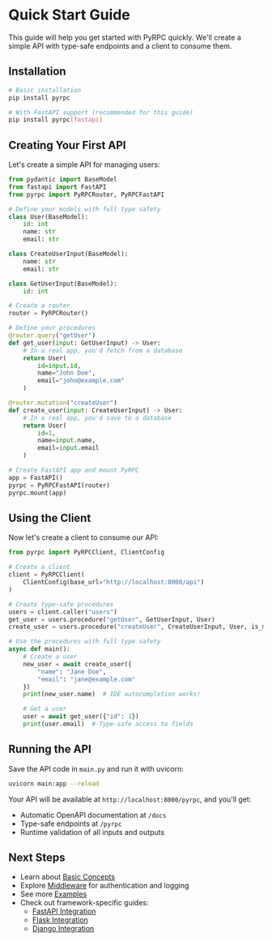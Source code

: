 # Quick Start Guide

This guide will help you get started with PyRPC quickly. We'll create a simple API with type-safe endpoints and a client to consume them.

## Installation

```bash
# Basic installation
pip install pyrpc

# With FastAPI support (recommended for this guide)
pip install pyrpc[fastapi]
```

## Creating Your First API

Let's create a simple API for managing users:

```python
from pydantic import BaseModel
from fastapi import FastAPI
from pyrpc import PyRPCRouter, PyRPCFastAPI

# Define your models with full type safety
class User(BaseModel):
    id: int
    name: str
    email: str

class CreateUserInput(BaseModel):
    name: str
    email: str

class GetUserInput(BaseModel):
    id: int

# Create a router
router = PyRPCRouter()

# Define your procedures
@router.query("getUser")
def get_user(input: GetUserInput) -> User:
    # In a real app, you'd fetch from a database
    return User(
        id=input.id,
        name="John Doe",
        email="john@example.com"
    )

@router.mutation("createUser")
def create_user(input: CreateUserInput) -> User:
    # In a real app, you'd save to a database
    return User(
        id=1,
        name=input.name,
        email=input.email
    )

# Create FastAPI app and mount PyRPC
app = FastAPI()
pyrpc = PyRPCFastAPI(router)
pyrpc.mount(app)
```

## Using the Client

Now let's create a client to consume our API:

```python
from pyrpc import PyRPCClient, ClientConfig

# Create a client
client = PyRPCClient(
    ClientConfig(base_url="http://localhost:8000/api")
)

# Create type-safe procedures
users = client.caller("users")
get_user = users.procedure("getUser", GetUserInput, User)
create_user = users.procedure("createUser", CreateUserInput, User, is_mutation=True)

# Use the procedures with full type safety
async def main():
    # Create a user
    new_user = await create_user({
        "name": "Jane Doe",
        "email": "jane@example.com"
    })
    print(new_user.name)  # IDE autocompletion works!

    # Get a user
    user = await get_user({"id": 1})
    print(user.email)  # Type-safe access to fields
```

## Running the API

Save the API code in `main.py` and run it with uvicorn:

```bash
uvicorn main:app --reload
```

Your API will be available at `http://localhost:8000/pyrpc`, and you'll get:

- Automatic OpenAPI documentation at `/docs`
- Type-safe endpoints at `/pyrpc`
- Runtime validation of all inputs and outputs

## Next Steps

- Learn about [Basic Concepts](concepts.md)
- Explore [Middleware](../api/middleware.md) for authentication and logging
- See more [Examples](../examples/basic.md)
- Check out framework-specific guides:
  - [FastAPI Integration](fastapi.md)
  - [Flask Integration](flask.md)
  - [Django Integration](django.md)
